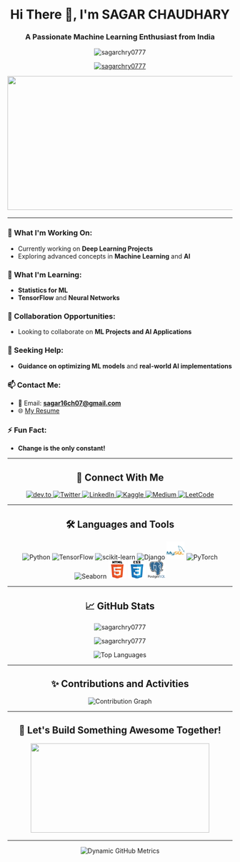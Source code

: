 <h1 align="center">Hi There 👋, I'm SAGAR CHAUDHARY</h1>
<h3 align="center">A Passionate Machine Learning Enthusiast from India</h3>

<p align="center">
  <img src="https://komarev.com/ghpvc/?username=sagarchry0777&label=Profile%20views&color=0e75b6&style=flat" alt="sagarchry0777" />
</p>

<p align="center">
  <a href="https://github.com/ryo-ma/github-profile-trophy">
    <img src="https://github-profile-trophy.vercel.app/?username=sagarchry0777&theme=onedark" alt="sagarchry0777" />
  </a>
</p>

<div align="center">
  <img src="https://media.giphy.com/media/xT9IgzoKnwFNmISR8I/giphy.gif" width="600" height="300"/>
</div>

---

### 🔭 What I'm Working On:
- Currently working on **Deep Learning Projects**
- Exploring advanced concepts in **Machine Learning** and **AI**

### 🌱 What I'm Learning:
- **Statistics for ML**  
- **TensorFlow** and **Neural Networks**

### 👯 Collaboration Opportunities:
- Looking to collaborate on **ML Projects and AI Applications**

### 🤝 Seeking Help:
- **Guidance on optimizing ML models** and **real-world AI implementations**

### 📫 Contact Me:
- 📧 Email: **sagar16ch07@gmail.com**
- 🌐 [My Resume](https://drive.google.com/file/d/14Aix3zdhIONqb8L77T6WY-rYbN1Y-RRh/view?usp=drive_link)

### ⚡ Fun Fact:
- **Change is the only constant!**

---

<h2 align="center">🔗 Connect With Me</h2>
<p align="center">
  <a href="https://dev.to/sagarchry0777" target="blank">
    <img src="https://raw.githubusercontent.com/rahuldkjain/github-profile-readme-generator/master/src/images/icons/Social/devto.svg" alt="dev.to" width="40" />
  </a>
  <a href="https://twitter.com/sagar16ch07" target="blank">
    <img src="https://raw.githubusercontent.com/rahuldkjain/github-profile-readme-generator/master/src/images/icons/Social/twitter.svg" alt="Twitter" width="40" />
  </a>
  <a href="https://www.linkedin.com/in/sagar-chaudhary777/" target="blank">
    <img src="https://raw.githubusercontent.com/rahuldkjain/github-profile-readme-generator/master/src/images/icons/Social/linked-in-alt.svg" alt="LinkedIn" width="40" />
  </a>
  <a href="https://www.kaggle.com/sagarchaudhary777" target="blank">
    <img src="https://raw.githubusercontent.com/rahuldkjain/github-profile-readme-generator/master/src/images/icons/Social/kaggle.svg" alt="Kaggle" width="40" />
  </a>
  <a href="https://medium.com/@sagar16ch07" target="blank">
    <img src="https://raw.githubusercontent.com/rahuldkjain/github-profile-readme-generator/master/src/images/icons/Social/medium.svg" alt="Medium" width="40" />
  </a>
  <a href="https://leetcode.com/u/sagar_chaudhary_07/" target="blank">
    <img src="https://raw.githubusercontent.com/rahuldkjain/github-profile-readme-generator/master/src/images/icons/Social/leet-code.svg" alt="LeetCode" width="40" />
  </a>
</p>

---

<h2 align="center">🛠️ Languages and Tools</h2>
<p align="center">
  <img src="https://www.vectorlogo.zone/logos/python/python-icon.svg" alt="Python" width="40" />
  <img src="https://www.vectorlogo.zone/logos/tensorflow/tensorflow-icon.svg" alt="TensorFlow" width="40" />
  <img src="https://upload.wikimedia.org/wikipedia/commons/0/05/Scikit_learn_logo_small.svg" alt="scikit-learn" width="40" />
  <img src="https://cdn.worldvectorlogo.com/logos/django.svg" alt="Django" width="40" />
  <img src="https://raw.githubusercontent.com/devicons/devicon/master/icons/mysql/mysql-original-wordmark.svg" alt="MySQL" width="40" />
  <img src="https://www.vectorlogo.zone/logos/pytorch/pytorch-icon.svg" alt="PyTorch" width="40" />
  <img src="https://seaborn.pydata.org/_images/logo-mark-lightbg.svg" alt="Seaborn" width="40" />
  <img src="https://raw.githubusercontent.com/devicons/devicon/master/icons/html5/html5-original-wordmark.svg" alt="HTML5" width="40" />
  <img src="https://raw.githubusercontent.com/devicons/devicon/master/icons/css3/css3-original-wordmark.svg" alt="CSS3" width="40" />
  <img src="https://raw.githubusercontent.com/devicons/devicon/master/icons/postgresql/postgresql-original-wordmark.svg" alt="PostgreSQL" width="40" />
</p>

---

<h2 align="center">📈 GitHub Stats</h2>
<p align="center">
  <img src="https://github-readme-stats.vercel.app/api?username=sagarchry0777&show_icons=true&locale=en&theme=radical" alt="sagarchry0777" />
</p>
<p align="center">
  <img src="https://github-readme-streak-stats.herokuapp.com/?user=sagarchry0777&theme=radical" alt="sagarchry0777" />
</p>
<p align="center">
  <img src="https://github-readme-stats.vercel.app/api/top-langs/?username=sagarchry0777&layout=compact&theme=radical" alt="Top Languages" />
</p>

---

<h2 align="center">✨ Contributions and Activities</h2>
<p align="center">
  <img src="https://github-readme-activity-graph.vercel.app/graph?username=sagarchry0777&theme=react-dark&area=true" alt="Contribution Graph" />
</p>

---

<h2 align="center">🚀 Let's Build Something Awesome Together!</h2>
<div align="center">
  <img src="https://media.giphy.com/media/3o7aD3d3AtTjZ5d6wA/giphy.gif" width="400" height="200" />
</div>







<hr>

<p align="center">
  <img src="https://metrics.lecoq.io/sagarchry0777" alt="Dynamic GitHub Metrics">
</p>
